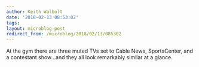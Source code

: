 ```yaml
---
author: Keith Walbolt
date: '2018-02-13 08:53:02'
tags:
layout: microblog-post
redirect_from: /microblog/2018/02/13/085302
---
```


At the gym there are three muted TVs set to Cable News, SportsCenter, and a contestant show...and they all look remarkably similar at a glance. 
